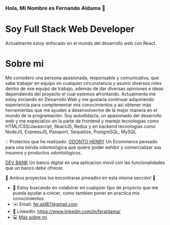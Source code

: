 ### Hola, Mi Nombre es Fernando Aldama 👋

# Soy Full Stack Web Developer

Actualmente estoy enfocado en el mundo del desarrollo web con React.

# Sobre mi

Me considero una persona apasionada, responsable y comunicativa, que sabe trabajar en equipo en cualquier circunstancia y asumir diversos roles dentro de ese equipo de trabajo, además de dar diversas opiniones e ideas dependiendo del proyecto el cual estemos afrontando.
Actualmente me estoy iniciando en Desarrollo Web y me gustaría
continuar adquiriendo experiencia para complementar mis conocimientos
y así obtener más herramientas que me ayuden a desenvolverme de la
mejor manera en el mundo de la programación.
Soy autodidacta, un apasionado del desarrollo web y me especializo en
la parte de frontend y manejo tecnologias como
HTML/CSS/Javascript, ReactJS, Redux
y en backend tecnologias como
NodeJS, ExpressJS, Passport, Sequelize, PostgreSQL, MySQL

💡 Protectos que he realizado:
[ODONTO HENRY](https://github.com/feraldama/ecommerce)
Un Ecommerce pensado para una tienda odontológica que quiere poder exhibir y comercializar sus insumos y productos odontológicos.

[DEV BANK](https://github.com/feraldama/henryBank)
Un banco digital en una aplicacion movil con las funcionalidades que un banco debe ofrecer.

📌 Ambos proyectos los encontraras pineados en esta misma sección! 📌

- 🔎 Estoy buscando en colaborar en cualquier tipo de proyecto que me pueda ayudar a crecer, como tambien poner en practica mis conocimientos
- ✉️ Email: fer.ald87@gmail.com
- 🔗 LinkedIn: https://www.linkedin.com/in/feraldama/
- 💻 [Más sobre mi](https://www.tecnovate.com.py/FerAldama)
